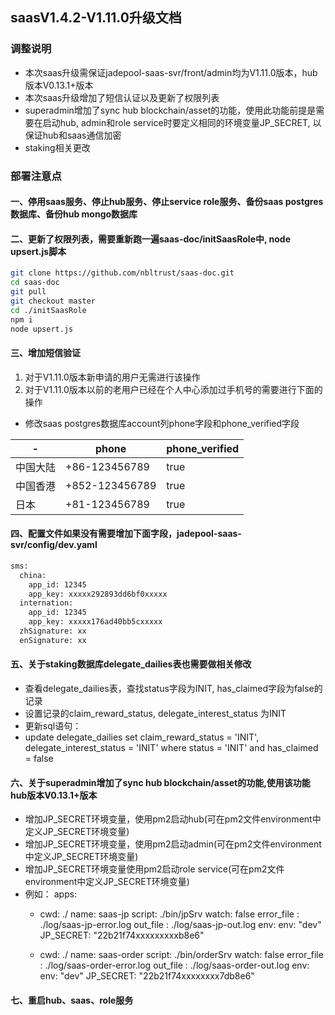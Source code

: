 ## saasV1.4.2-V1.11.0升级文档
### 调整说明
- 本次saas升级需保证jadepool-saas-svr/front/admin均为V1.11.0版本，hub版本V0.13.1+版本
- 本次saas升级增加了短信认证以及更新了权限列表
- superadmin增加了sync hub blockchain/asset的功能，使用此功能前提是需要在启动hub, admin和role service时要定义相同的环境变量JP_SECRET, 以保证hub和saas通信加密
- staking相关更改

### 部署注意点
#### 一、停用saas服务、停止hub服务、停止service role服务、备份saas postgres数据库、备份hub mongo数据库
#### 二、更新了权限列表，需要重新跑一遍saas-doc/initSaasRole中, node upsert.js脚本
```bash
git clone https://github.com/nbltrust/saas-doc.git
cd saas-doc
git pull
git checkout master
cd ./initSaasRole
npm i
node upsert.js
```
#### 三、增加短信验证
1. 对于V1.11.0版本新申请的用户无需进行该操作
2. 对于V1.11.0版本以前的老用户已经在个人中心添加过手机号的需要进行下面的操作
- 修改saas postgres数据库account列phone字段和phone_verified字段


 -| phone |  phone_verified  
-|-|-
中国大陆 | +86-123456789 | true |
中国香港 | +852-123456789 | true |
日本 | +81-123456789 | true |

####  四、配置文件如果没有需要增加下面字段，jadepool-saas-svr/config/dev.yaml
```bash
sms:
  china:
    app_id: 12345
    app_key: xxxxx292893dd6bf0xxxxx
  internation:
    app_id: 12345
    app_key: xxxxx176ad40bb5cxxxxx
  zhSignature: xx
  enSignature: xx
```
####  五、关于staking数据库delegate_dailies表也需要做相关修改
- 查看delegate_dailies表，查找status字段为INIT, has_claimed字段为false的记录
- 设置记录的claim_reward_status, delegate_interest_status 为INIT
- 更新sql语句：
- update delegate_dailies set claim_reward_status = 'INIT', delegate_interest_status = 'INIT' where status = 'INIT' and has_claimed = false

#### 六、关于superadmin增加了sync hub blockchain/asset的功能,使用该功能hub版本V0.13.1+版本
- 增加JP_SECRET环境变量，使用pm2启动hub(可在pm2文件environment中定义JP_SECRET环境变量)
- 增加JP_SECRET环境变量，使用pm2启动admin(可在pm2文件environment中定义JP_SECRET环境变量)
- 增加JP_SECRET环境变量使用pm2启动role service(可在pm2文件environment中定义JP_SECRET环境变量)
- 例如：
apps:
  - cwd: ./
    name: saas-jp
    script: ./bin/jpSrv
    watch: false
    error_file : ./log/saas-jp-error.log
    out_file : ./log/saas-jp-out.log
    env:
      env: "dev"
      JP_SECRET: "22b21f74xxxxxxxxxb8e6"

  - cwd: ./
    name: saas-order
    script: ./bin/orderSrv
    watch: false
    error_file : ./log/saas-order-error.log
    out_file : ./log/saas-order-out.log
    env:
      env: "dev"
      JP_SECRET: "22b21f74xxxxxxxx7db8e6"

#### 七、重启hub、saas、role服务























